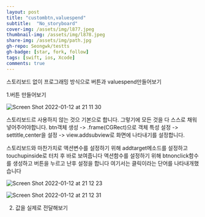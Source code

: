 ```yaml
---
layout: post
title: "custombtn,valuespend" 
subtitle:  "No_storyboard"
cover-img: /assets/img/l877.jpeg
thumbnail-img: /assets/img/l878.jpeg
share-img: /assets/img/path.jpg
gh-repo: Seongwk/testts
gh-badge: [star, fork, follow]
tags: [swift, ios, Xcode]
comments: true
---
```


스토리보드 없이 프로그래밍 방식으로 버튼과 valuespend만들어보기

1.버튼 만들어보기

![Screen Shot 2022-01-12 at 21 11 30](https://user-images.githubusercontent.com/40172001/149138572-fb49b595-75f5-4c05-bd29-5ff3195f9ae7.png)

스토리보드르 사용하지 않는 것으 기본으로 합니다.
그렇기에 모든 것을 다 스스로 채워넣어주어야합니다.
btn객체 생성 -> .frame(CGRect)으로 객체 특성 설정 -> settitle,center을 설정 -> view.addsubview로 화면에 나타내기를 설정합니다.

스토리보드와 마찬가치로 액션변수를 설정하기 위해 addtarget메소드를 설정하고
touchupinside로 터치 후 바로 보여줍니다
액션함수를 설정하기 위해 btnonclick함수를 생성하고 버튼을 누르고 난후 설정을 합니다
여기서는 클릭이라는 단어를 나타내개했습니다

![Screen Shot 2022-01-12 at 21 12 23](https://user-images.githubusercontent.com/40172001/149139189-acbf2cbb-06d4-465f-8927-1cb1136596a0.png)

![Screen Shot 2022-01-12 at 21 12 31](https://user-images.githubusercontent.com/40172001/149139195-ce97b002-6569-4943-a363-b7c74d6c92c6.png)

2. 값을 실제로 전달해보기

